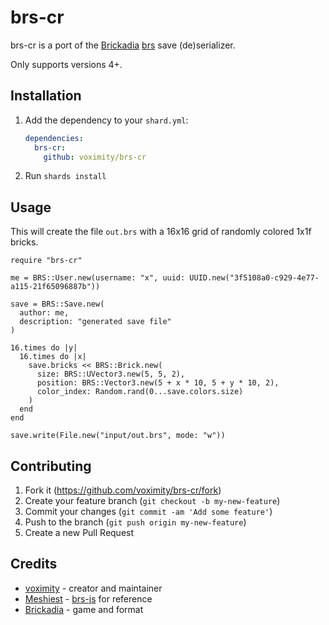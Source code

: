 # brs-cr

brs-cr is a port of the [Brickadia](https://brickadia.com/) [brs](https://github.com/brickadia/brs) save (de)serializer.

Only supports versions 4+.

## Installation

1. Add the dependency to your `shard.yml`:

   ```yaml
   dependencies:
     brs-cr:
       github: voximity/brs-cr
   ```

2. Run `shards install`

## Usage

This will create the file `out.brs` with a 16x16 grid of randomly colored 1x1f bricks.

```cr
require "brs-cr"

me = BRS::User.new(username: "x", uuid: UUID.new("3f5108a0-c929-4e77-a115-21f65096887b"))

save = BRS::Save.new(
  author: me,
  description: "generated save file"
)

16.times do |y|
  16.times do |x|
    save.bricks << BRS::Brick.new(
      size: BRS::UVector3.new(5, 5, 2),
      position: BRS::Vector3.new(5 + x * 10, 5 + y * 10, 2),
      color_index: Random.rand(0...save.colors.size)
    )
  end
end

save.write(File.new("input/out.brs", mode: "w"))
```

## Contributing

1. Fork it (<https://github.com/voximity/brs-cr/fork>)
2. Create your feature branch (`git checkout -b my-new-feature`)
3. Commit your changes (`git commit -am 'Add some feature'`)
4. Push to the branch (`git push origin my-new-feature`)
5. Create a new Pull Request

## Credits

- [voximity](https://github.com/voximity) - creator and maintainer
- [Meshiest](https://github.com/Meshiest) - [brs-js](https://github.com/Meshiest/brs-js) for reference
- [Brickadia](https://github.com/brickadia) - game and format
